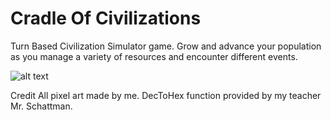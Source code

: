# Cradle Of Civilizations

Turn Based Civilization Simulator game.
Grow and advance your population as you manage a variety of resources and encounter different events.

![alt text](https://github.com/[GaryMShen]/[Crade-Of-Civilizations]/blob/[branch]/image.jpg?raw=true)

Credit
All pixel art made by me.
DecToHex function provided by my teacher Mr. Schattman.

